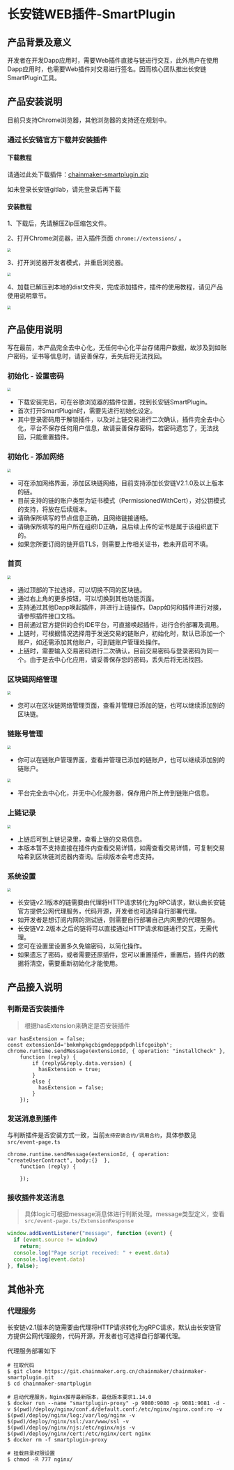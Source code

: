 # 长安链WEB插件-SmartPlugin

## 产品背景及意义
开发者在开发Dapp应用时，需要Web插件直接与链进行交互，此外用户在使用Dapp应用时，也需要Web插件对交易进行签名。因而核心团队推出长安链SmartPlugin工具。


## 产品安装说明
目前只支持Chrome浏览器，其他浏览器的支持还在规划中。




### 通过长安链官方下载并安装插件

#### 下载教程
请通过此处下载插件：<a href="https://git.chainmaker.org.cn/chainmaker/chainmaker-smartplugin/-/releases" target="_blank">chainmaker-smartplugin.zip</a>

如未登录长安链gitlab，请先登录后再下载

#### 安装教程

1、下载后，先请解压Zip压缩包文件。

2、打开Chrome浏览器，进⼊插件⻚⾯ `chrome://extensions/` 。

<img loading="lazy" src="../images/Smartplugin-extensions-manager.png" style="zoom:50%;" />

3、打开浏览器开发者模式，并重启浏览器。

<img loading="lazy" src="../images/Smartplugin-add-extension.png" style="zoom:50%;" />

4、加载已解压到本地的dist文件夹，完成添加插件，插件的使用教程，请见产品使用说明章节。

<img loading="lazy" src="../images/Smartplugin-Upload-file.png" style="zoom:50%;" />



## 产品使用说明

写在最前，本产品完全去中心化，无任何中心化平台存储用户数据，故涉及到如账户密码，证书等信息时，请妥善保存，丢失后将无法找回。

### 初始化 - 设置密码

<img loading="lazy" src="../images/Smartplugin-Set-password.png" style="zoom:50%;" />

* 下载安装完后，可在谷歌浏览器的插件位置，找到长安链SmartPlugin。
* 首次打开SmartPlugin时，需要先进行初始化设定。
* 其中登录密码用于解锁插件，以及对上链交易进行二次确认，插件完全去中心化，平台不保存任何用户信息，故请妥善保存密码，若密码遗忘了，无法找回，只能重置插件。

### 初始化 - 添加网络

<img loading="lazy" src="../images/Smartplugin-add-blockchain.png" style="zoom:50%;" />

- 可在添加网络界面，添加区块链网络，目前支持添加长安链V2.1.0及以上版本的链。
- 目前支持的链的账户类型为证书模式（PermissionedWithCert），对公钥模式的支持，将放在后续版本。
- 请确保所填写的节点信息正确，且网络链接通畅。
- 请确保所填写的用户所在组织ID正确，且后续上传的证书是属于该组织底下的。
- 如果您所要订阅的链开启TLS，则需要上传相关证书，若未开启可不填。
  
### 首页

<img loading="lazy" src="../images/Smartplugin-home.png" style="zoom:50%;" />

- 通过顶部的下拉选择，可以切换不同的区块链。
- 通过右上角的更多按钮，可以切换到其他功能页面。
- 支持通过其他Dapp唤起插件，并进行上链操作。Dapp如何和插件进行对接，请参照插件接口文档。
- 目前通过官方提供的合约IDE平台，可直接唤起插件，进行合约部署及调用。
- 上链时，可根据情况选择用于发送交易的链账户，初始化时，默认已添加一个账户，如还需添加其他账户，可到链账户管理处操作。
- 上链时，需要输入交易密码进行二次确认，目前交易密码与登录密码为同一个。由于是去中心化应用，请妥善保存您的密码，丢失后将无法找回。


### 区块链网络管理

<img loading="lazy" src="../images/Smartplugin-Blockchain-management.png" style="zoom:50%;" />

- 您可以在区块链网络管理页面，查看并管理已添加的链，也可以继续添加别的区块链。

### 链账号管理

<img loading="lazy" src="../images/Smartplugin-account-list.png" style="zoom:50%;" />

- 你可以在链账户管理界面，查看并管理已添加的链账户，也可以继续添加别的链账户。


<img loading="lazy" src="../images/Smartplugin-add-account.png" style="zoom:50%;" />

- 平台完全去中心化，并无中心化服务器，保存用户所上传到链账户信息。


### 上链记录

<img loading="lazy" src="../images/Smartplugin-transaction-list.png" style="zoom:50%;" />

- 上链后可到上链记录里，查看上链的交易信息。
- 本版本暂不支持直接在插件内查看交易详情，如需查看交易详情，可复制交易哈希到区块链浏览器内查询。后续版本会考虑支持。


### 系统设置

<img loading="lazy" src="../images/Smartplugin-system.png" style="zoom:50%;" />

- 长安链v2.1版本的链需要由代理将HTTP请求转化为gRPC请求，默认由长安链官方提供公网代理服务，代码开源，开发者也可选择自行部署代理。
- 如开发者是想订阅内网的测试链，则需要自行部署自己内网里的代理服务。
- 长安链V2.2版本之后的链将可以直接通过HTTP请求和链进行交互，无需代理。
- 您可在设置里设置多久免输密码，以简化操作。
- 如果遗忘了密码，或者需要还原插件，您可以重置插件，重置后，插件内的数据将清空，需要重新初始化才能使用。



## 产品接入说明

### 判断是否安装插件

> 根据hasExtension来确定是否安装插件

```shell
var hasExtension = false;
const extensionId='bmkmhpkgcbigmdepppdpdhlifcgoibph';
chrome.runtime.sendMessage(extensionId, { operation: "installCheck" },
    function (reply) {
        if (reply&&reply.data.version) {
          hasExtension = true;
        }
        else {
          hasExtension = false;
        }
    });
```

### 发送消息到插件

与判断插件是否安装方式一致，当前`支持安装合约/调用合约`，具体参数见`src/event-page.ts`

```shell
chrome.runtime.sendMessage(extensionId, { operation: "createUserContract", body:{}  },
    function (reply) {
     
    });
```

### 接收插件发送消息

> 具体logic可根据message消息体进行判断处理。message类型定义，查看`src/event-page.ts/ExtensionResponse`

```javascript
window.addEventListener("message", function (event) {
  if (event.source != window)
    return;
  console.log("Page script received: " + event.data)
  console.log(event.data)
}, false);
```


## 其他补充
### 代理服务

长安链v2.1版本的链需要由代理将HTTP请求转化为gRPC请求，默认由长安链官方提供公网代理服务，代码开源，开发者也可选择自行部署代理。

代理服务部署如下

```shell
# 拉取代码
$ git clone https://git.chainmaker.org.cn/chainmaker/chainmaker-smartplugin.git
$ cd chainmaker-smartplugin

# 启动代理服务，Nginx推荐最新版本，最低版本要求1.14.0
$ docker run --name "smartplugin-proxy" -p 9080:9080 -p 9081:9081 -d -v $(pwd)/deploy/nginx/conf.d/default.conf:/etc/nginx/nginx.conf:ro -v $(pwd)/deploy/nginx/log:/var/log/nginx -v $(pwd)/deploy/nginx/ssl:/var/www/ssl -v $(pwd)/deploy/nginx/njs:/etc/nginx/njs -v $(pwd)/deploy/nginx/cert:/etc/nginx/cert nginx
$ docker rm -f smartplugin-proxy

# 挂载目录权限设置
$ chmod -R 777 nginx/
```
